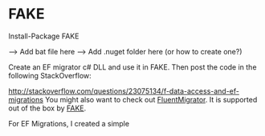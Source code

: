 FAKE
====
Install-Package FAKE

--> Add bat file here
--> Add .nuget folder here (or how to create one?)



Create an EF migrator c# DLL and use it in FAKE.
Then post the code in the following StackOverflow:

http://stackoverflow.com/questions/23075134/f-data-access-and-ef-migrations
You might also want to check out [FluentMigrator][1]. It is supported out of the box by [FAKE][2].

For EF Migrations, I created a simple 


  [1]: https://github.com/schambers/fluentmigrator
  [2]: http://fsharp.github.io/FAKE/fluentmigrator.html
